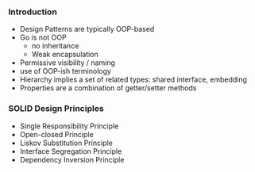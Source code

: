 
### Introduction

 - Design Patterns are typically OOP-based
 - Go is not OOP
    - no inheritance
    - Weak encapsulation
 - Permissive visibility / naming
 - use of OOP-ish terminology
  - Hierarchy implies a set of related types: shared interface, embedding
  - Properties are a combination of getter/setter methods


### SOLID Design Principles
 - Single Responsibility Principle
 - Open-closed Principle
 - Liskov Substitution Principle
 - Interface Segregation Principle
 - Dependency Inversion Principle

 